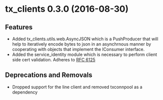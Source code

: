 

tx_clients 0.3.0 (2016-08-30)
================================

Features
--------
- Added tx_clients.utils.web.AsyncJSON which is a PushProducer that will help
    to iteratively encode bytes to json in an asynchrnous manner by cooperating
    with objects that implement the IConsumer interface.
- Added the service_identity module which is necessary to perform client side
    cert validation. Adheres to [RFC 6125](http://www.rfc-editor.org/info/rfc6125)

Deprecations and Removals
-------------------------
- Dropped support for the line client and removed txconnpool as a dependency
